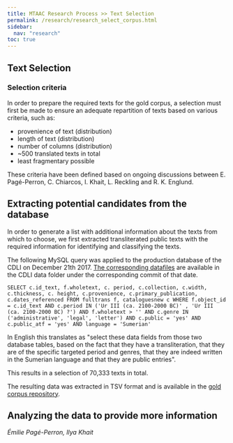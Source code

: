 ```yaml
---
title: MTAAC Research Process >> Text Selection
permalink: /research/research_select_corpus.html
sidebar:
  nav: "research"
toc: true
---
```

## Text Selection
### Selection criteria
In order to prepare the required texts for the gold corpus, a selection must first be made to ensure an adequate repartition of texts based on various criteria, such as:

- provenience of text (distribution)
- length of text (distribution)
- number of columns (distribution)
- ~500 translated texts in total
- least fragmentary possible

These criteria have been defined based on ongoing discussions between E. Pagé-Perron,  C. Chiarcos, I. Khait, L. Reckling and R. K. Englund.


## Extracting potential candidates from the database

In order to generate a list with additional information about the texts from which to choose, we first extracted transliterated public texts with the required information for identifying and classifying the texts.

The following MySQL query was applied to the production database of the CDLI on December 21th 2017. [The corresponding datafiles](https://github.com/cdli-gh/data/tree/a4a35127eb84f1898986b7eb7efe45bf4868b136) are available in the CDLI data folder under the corresponding commit of that date.

```
SELECT c.id_text, f.wholetext, c. period, c.collection, c.width, c.thickness, c. height, c.provenience, c.primary_publication, c.dates_referenced FROM fulltrans f, cataloguesnew c WHERE f.object_id = c.id_text AND c.period IN ('Ur III (ca. 2100-2000 BC)' , 'Ur III (ca. 2100-2000 BC) ?') AND f.wholetext > '' AND c.genre IN  ('administrative', 'legal', 'letter') AND c.public = 'yes' AND c.public_atf = 'yes' AND language = 'Sumerian'
```

In English this translates as "select these data fields from those two database tables, based on the fact that they have a transliteration, that they are of the specific targeted period and genres, that they are indeed written in the Sumerian language and that they are public entries".

This results in a selection of 70,333 texts in total.

The resulting data was extracted in TSV format and is available in the [gold corpus repository](https://github.com/cdli-gh/mtaac_gold_corpus/tree/master/scripts/gold_corpus).


## Analyzing the data to provide more information








*Émilie Pagé-Perron, Ilya Khait*
